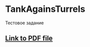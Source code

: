 # TankAgainsTurrels
Тестовое задание
 ## [Link to PDF file](https://github.com/AlexDevEdd/TankAgainsTurrels/blob/main/%D0%A2%D0%B5%D1%81%D1%82%D0%BE%D0%B2%D0%BE%D0%B5%20%D0%B7%D0%B0%D0%B4%D0%B0%D0%BD%D0%B8%D0%B5.pdf)
